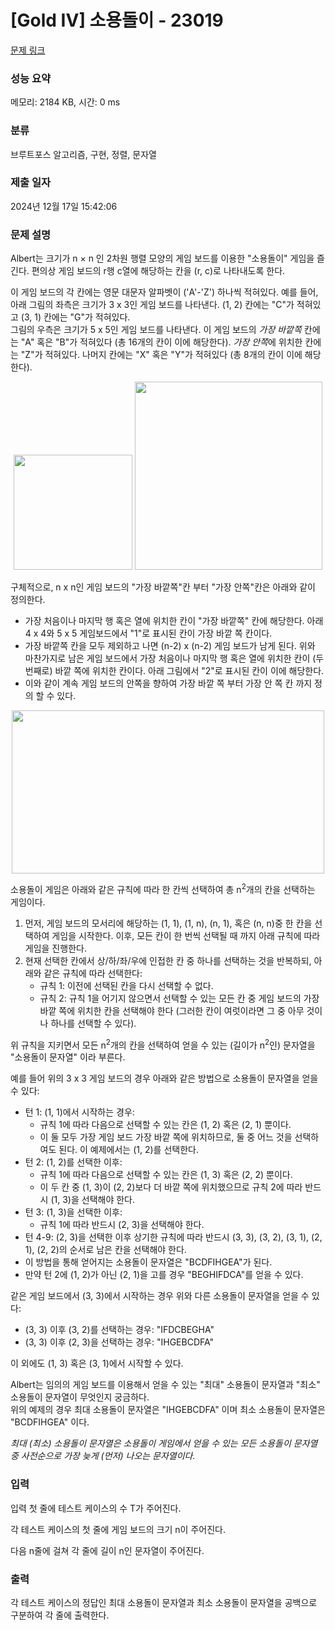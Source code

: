 # [Gold IV] 소용돌이 - 23019 

[문제 링크](https://www.acmicpc.net/problem/23019) 

### 성능 요약

메모리: 2184 KB, 시간: 0 ms

### 분류

브루트포스 알고리즘, 구현, 정렬, 문자열

### 제출 일자

2024년 12월 17일 15:42:06

### 문제 설명

<p>Albert는 크기가 n × n 인 2차원 행렬 모양의 게임 보드를 이용한 "소용돌이" 게임을 즐긴다. 편의상 게임 보드의 r행 c열에 해당하는 칸을 (r, c)로 나타내도록 한다.</p>

<p>이 게임 보드의 각 칸에는 영문 대문자 알파벳이 ('A'-'Z') 하나씩 적혀있다. 예를 들어, 아래 그림의 좌측은 크기가 3 x 3인 게임 보드를 나타낸다. (1, 2) 칸에는 "C"가 적혀있고 (3, 1) 칸에는 "G"가 적혀있다.<br>
그림의 우측은 크기가 5 x 5인 게임 보드를 나타낸다. 이 게임 보드의 <em>가장 바깥쪽</em> 칸에는 "A" 혹은 "B"가 적혀있다 (총 16개의 칸이 이에 해당한다). <em>가장 안쪽</em>에 위치한 칸에는 "Z"가 적혀있다. 나머지 칸에는 "X" 혹은 "Y"가 적혀있다 (총 8개의 칸이 이에 해당한다).</p>

<p style="text-align: center;"><img alt="" src="https://upload.acmicpc.net/e8f42741-54cb-4ede-9b2c-48dacb3f8360/-/preview/" style="height: 184px; width: 190px;">             <img alt="" src="https://upload.acmicpc.net/c4f84957-9514-4dd2-88a1-fb9c8bd5c7ad/-/preview/" style="height: 301px; width: 300px;"></p>

<p>구체적으로, n x n인 게임 보드의 "가장 바깥쪽"칸 부터 "가장 안쪽"칸은 아래와 같이 정의한다.</p>

<ul>
	<li>가장 처음이나 마지막 행 혹은 열에 위치한 칸이 "가장 바깥쪽" 칸에 해당한다. 아래 4 x 4와 5 x 5 게임보드에서 "1"로 표시된 칸이 가장 바깥 쪽 칸이다.</li>
	<li>가장 바깥쪽 칸을 모두 제외하고 나면 (n-2) x (n-2) 게임 보드가 남게 된다. 위와 마찬가지로 남은 게임 보드에서 가장 처음이나 마지막 행 혹은 열에 위치한 칸이 (두 번째로) 바깥 쪽에 위치한 칸이다. 아래 그림에서 "2"로 표시된 칸이 이에 해당한다.</li>
	<li>이와 같이 계속 게임 보드의 안쪽을 향하여 가장 바깥 쪽 부터 가장 안 쪽 칸 까지 정의 할 수 있다.</li>
</ul>

<p style="text-align: center;"><img alt="" src="https://upload.acmicpc.net/fdbb0ba7-6427-45f0-8f0e-41b707bbcfc0/-/preview/" style="height: 261px; width: 500px;"></p>

<p>소용돌이 게임은 아래와 같은 규칙에 따라 한 칸씩 선택하여 총 n<sup>2</sup>개의 칸을 선택하는 게임이다.</p>

<ol>
	<li>먼저, 게임 보드의 모서리에 해당하는 (1, 1), (1, n), (n, 1), 혹은 (n, n)중 한 칸을 선택하여 게임을 시작한다. 이후, 모든 칸이 한 번씩 선택될 때 까지 아래 규칙에 따라 게임을 진행한다.</li>
	<li>현재 선택한 칸에서 상/하/좌/우에 인접한 칸 중 하나를 선택하는 것을 반복하되, 아래와 같은 규칙에 따라 선택한다:
	<ul>
		<li>규칙 1: 이전에 선택된 칸을 다시 선택할 수 없다.</li>
		<li>규칙 2: 규칙 1을 어기지 않으면서 선택할 수 있는 모든 칸 중 게임 보드의 가장 바깥 쪽에 위치한 칸을 선택해야 한다 (그러한 칸이 여럿이라면 그 중 아무 것이나 하나를 선택할 수 있다).</li>
	</ul>
	</li>
</ol>

<p>위 규칙을 지키면서 모든 n<sup>2</sup>개의 칸을 선택하여 얻을 수 있는 (길이가 n<sup>2</sup>인) 문자열을 "소용돌이 문자열" 이라 부른다.</p>

<p>예를 들어 위의 3 x 3 게임 보드의 경우 아래와 같은 방법으로 소용돌이 문자열을 얻을 수 있다:</p>

<ul>
	<li>턴 1: (1, 1)에서 시작하는 경우:
	<ul>
		<li>규칙 1에 따라 다음으로 선택할 수 있는 칸은 (1, 2) 혹은 (2, 1) 뿐이다.</li>
		<li>이 둘 모두 가장 게임 보드 가장 바깥 쪽에 위치하므로, 둘 중 어느 것을 선택하여도 된다. 이 예제에서는 (1, 2)를 선택한다.</li>
	</ul>
	</li>
	<li>턴 2: (1, 2)를 선택한 이후:
	<ul>
		<li>규칙 1에 따라 다음으로 선택할 수 있는 칸은 (1, 3) 혹은 (2, 2) 뿐이다.</li>
		<li>이 두 칸 중 (1, 3)이 (2, 2)보다 더 바깥 쪽에 위치했으므로 규칙 2에 따라 반드시 (1, 3)을 선택해야 한다.</li>
	</ul>
	</li>
	<li>턴 3: (1, 3)을 선택한 이후:
	<ul>
		<li>규칙 1에 따라 반드시 (2, 3)을 선택해야 한다.</li>
	</ul>
	</li>
	<li>턴 4-9: (2, 3)을 선택한 이후 상기한 규칙에 따라 반드시 (3, 3), (3, 2), (3, 1), (2, 1), (2, 2)의 순서로 남은 칸을 선택해야 한다.</li>
	<li>이 방법을 통해 얻어지는 소용돌이 문자열은 "BCDFIHGEA"가 된다.</li>
	<li>만약 턴 2에 (1, 2)가 아닌 (2, 1)을 고를 경우 "BEGHIFDCA"를 얻을 수 있다.</li>
</ul>

<p>같은 게임 보드에서 (3, 3)에서 시작하는 경우 위와 다른 소용돌이 문자열을 얻을 수 있다:</p>

<ul>
	<li>(3, 3) 이후 (3, 2)를 선택하는 경우: "IFDCBEGHA"</li>
	<li>(3, 3) 이후 (2, 3)을 선택하는 경우: "IHGEBCDFA"</li>
</ul>

<p>이 외에도 (1, 3) 혹은 (3, 1)에서 시작할 수 있다.</p>

<p>Albert는 임의의 게임 보드를 이용해서 얻을 수 있는 "최대" 소용돌이 문자열과 "최소" 소용돌이 문자열이 무엇인지 궁금하다.<br>
위의 예제의 경우 최대 소용돌이 문자열은 "IHGEBCDFA" 이며 최소 소용돌이 문자열은 "BCDFIHGEA" 이다.</p>

<p><em>최대 (최소) 소용돌이 문자열은 소용돌이 게임에서 얻을 수 있는 모든 소용돌이 문자열 중 사전순으로 가장 늦게 (먼저) 나오는 문자열이다.</em></p>

### 입력 

 <p>입력 첫 줄에 테스트 케이스의 수 T가 주어진다.</p>

<p>각 테스트 케이스의 첫 줄에 게임 보드의 크기 n이 주어진다.</p>

<p>다음 n줄에 걸쳐 각 줄에 길이 n인 문자열이 주어진다.</p>

### 출력 

 <p>각 테스트 케이스의 정답인 최대 소용돌이 문자열과 최소 소용돌이 문자열을 공백으로 구분하여 각 줄에 출력한다.</p>

